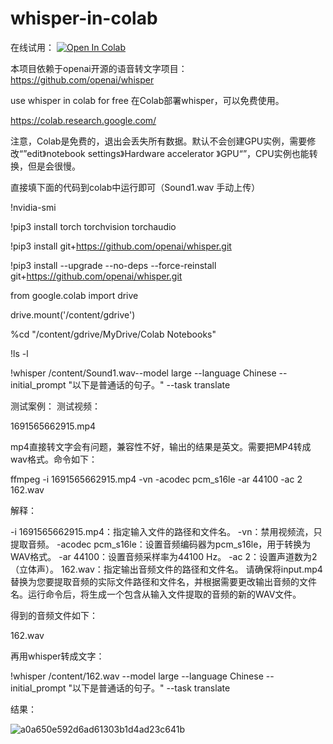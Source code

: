 # whisper-in-colab 

在线试用： 
[![Open In Colab](https://colab.research.google.com/assets/colab-badge.svg)](https://colab.research.google.com/drive/1RVK_qSCF2BCUWVH1KkOzxfztv_GNYr_Z?usp=sharing) 

本项目依赖于openai开源的语音转文字项目： 
https://github.com/openai/whisper

use whisper in colab for free
在Colab部署whisper，可以免费使用。

https://colab.research.google.com/

注意，Colab是免费的，退出会丢失所有数据。默认不会创建GPU实例，需要修改“”edit》notebook settings》Hardware accelerator 》GPU“”，CPU实例也能转换，但是会很慢。



直接填下面的代码到colab中运行即可（Sound1.wav 手动上传）

!nvidia-smi

!pip3 install torch torchvision torchaudio

!pip3 install git+https://github.com/openai/whisper.git

!pip3 install --upgrade --no-deps --force-reinstall git+https://github.com/openai/whisper.git

from google.colab import drive

drive.mount('/content/gdrive')

%cd "/content/gdrive/MyDrive/Colab Notebooks"

!ls -l

!whisper /content/Sound1.wav--model large --language Chinese --initial_prompt "以下是普通话的句子。" --task translate



测试案例：
测试视频：

1691565662915.mp4

mp4直接转文字会有问题，兼容性不好，输出的结果是英文。需要把MP4转成wav格式。命令如下：

ffmpeg -i 1691565662915.mp4  -vn -acodec pcm_s16le -ar 44100 -ac 2 162.wav

解释：

-i 1691565662915.mp4：指定输入文件的路径和文件名。
-vn：禁用视频流，只提取音频。
-acodec pcm_s16le：设置音频编码器为pcm_s16le，用于转换为WAV格式。
-ar 44100：设置音频采样率为44100 Hz。
-ac 2：设置声道数为2（立体声）。
162.wav：指定输出音频文件的路径和文件名。
请确保将input.mp4替换为您要提取音频的实际文件路径和文件名，并根据需要更改输出音频的文件名。运行命令后，将生成一个包含从输入文件提取的音频的新的WAV文件。

得到的音频文件如下：

162.wav

再用whisper转成文字：

!whisper /content/162.wav --model large --language Chinese --initial_prompt "以下是普通话的句子。" --task translate


结果：

![a0a650e592d6ad61303b1d4ad23c641b](https://github.com/chow-q/whisper-in-colab/assets/73530205/470e0d45-a2cd-40a2-8d6f-76043b760885)
